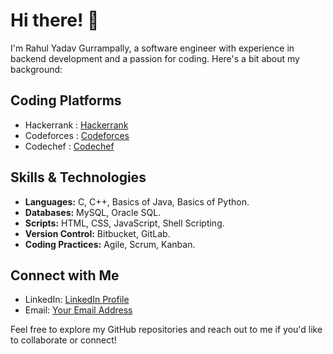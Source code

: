 # Hi there! 👋

I'm Rahul Yadav Gurrampally, a software engineer with experience in backend development and a passion for coding. Here's a bit about my background:
## Coding Platforms

- Hackerrank : [Hackerrank](https://www.hackerrank.com/profile/rahulgurrampally)
- Codeforces : [Codeforces](https://codeforces.com/profile/rahulyadav0508)
- Codechef : [Codechef](https://www.codechef.com/users/rahulyadav0508)


## Skills & Technologies

- **Languages:** C, C++, Basics of Java, Basics of Python.
- **Databases:** MySQL, Oracle SQL.
- **Scripts:** HTML, CSS, JavaScript, Shell Scripting.
- **Version Control:** Bitbucket, GitLab.
- **Coding Practices:** Agile, Scrum, Kanban.

## Connect with Me

- LinkedIn: [LinkedIn Profile](https://www.linkedin.com/in/rahulyadavgurrampally)
- Email: [Your Email Address](mailto:rahulyadavgurrampally@gmail.com)

Feel free to explore my GitHub repositories and reach out to me if you'd like to collaborate or connect!

